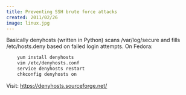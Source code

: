 ```yaml
---
title: Preventing SSH brute force attacks
created: 2011/02/26
image: linux.jpg
---
```


Basically denyhosts (written in Python) scans /var/log/secure and fills /etc/hosts.deny based on failed login attempts. On Fedora: 

```bash
    yum install denyhosts
    vim /etc/denyhosts.conf
    service denyhosts restart
    chkconfig denyhosts on
```

Visit: <https://denyhosts.sourceforge.net/>
